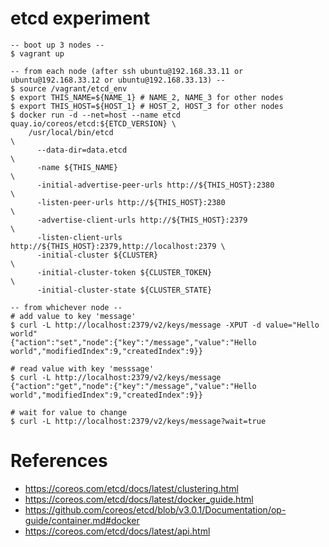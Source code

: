 # etcd experiment

```
-- boot up 3 nodes --
$ vagrant up

-- from each node (after ssh ubuntu@192.168.33.11 or ubuntu@192.168.33.12 or ubuntu@192.168.33.13) --
$ source /vagrant/etcd_env
$ export THIS_NAME=${NAME_1} # NAME_2, NAME_3 for other nodes
$ export THIS_HOST=${HOST_1} # HOST_2, HOST_3 for other nodes
$ docker run -d --net=host --name etcd quay.io/coreos/etcd:${ETCD_VERSION} \
    /usr/local/bin/etcd                                                  \
      --data-dir=data.etcd                                               \
      -name ${THIS_NAME}                                                 \
      -initial-advertise-peer-urls http://${THIS_HOST}:2380              \
      -listen-peer-urls http://${THIS_HOST}:2380                         \
      -advertise-client-urls http://${THIS_HOST}:2379                    \
      -listen-client-urls http://${THIS_HOST}:2379,http://localhost:2379 \
      -initial-cluster ${CLUSTER}                                        \
      -initial-cluster-token ${CLUSTER_TOKEN}                            \
      -initial-cluster-state ${CLUSTER_STATE}

-- from whichever node --
# add value to key 'message'
$ curl -L http://localhost:2379/v2/keys/message -XPUT -d value="Hello world"
{"action":"set","node":{"key":"/message","value":"Hello world","modifiedIndex":9,"createdIndex":9}}

# read value with key 'messsage'
$ curl -L http://localhost:2379/v2/keys/message
{"action":"get","node":{"key":"/message","value":"Hello world","modifiedIndex":9,"createdIndex":9}}

# wait for value to change
$ curl -L http://localhost:2379/v2/keys/message?wait=true
```

# References

- https://coreos.com/etcd/docs/latest/clustering.html
- https://coreos.com/etcd/docs/latest/docker_guide.html
- https://github.com/coreos/etcd/blob/v3.0.1/Documentation/op-guide/container.md#docker
- https://coreos.com/etcd/docs/latest/api.html
